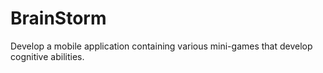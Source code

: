 # BrainStorm
 Develop a mobile application containing various mini-games that develop cognitive abilities.
